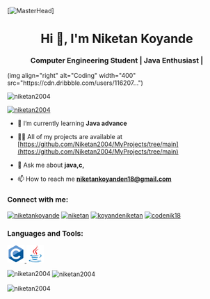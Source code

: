 [![MasterHead](https://thumbs.dreamstime.com/b/java-programming-language-application-web-development-concept-virtual-screen-147488032.jpg)]
<h1 align="center">Hi 👋, I'm Niketan Koyande</h1>
<h3 align="center">Computer Engineering Student | Java Enthusiast |</h3>
(img align="right" alt="Coding" width="400" src="https://cdn.dribbble.com/users/116207...")

<p align="left"> <img src="https://komarev.com/ghpvc/?username=niketan2004&label=Profile%20views&color=0e75b6&style=flat" alt="niketan2004" /> </p>

<p align="left"> <a href="https://github.com/ryo-ma/github-profile-trophy"><img src="https://github-profile-trophy.vercel.app/?username=niketan2004" alt="niketan2004" /></a> </p>

- 🌱 I’m currently learning **Java advance**

- 👨‍💻 All of my projects are available at [https://github.com/Niketan2004/MyProjects/tree/main](https://github.com/Niketan2004/MyProjects/tree/main)

- 💬 Ask me about **java,c,**

- 📫 How to reach me **niketankoyanden18@gmail.com**

<h3 align="left">Connect with me:</h3>
<p align="left">
<a href="https://linkedin.com/in/niketankoyande" target="blank"><img align="center" src="https://raw.githubusercontent.com/rahuldkjain/github-profile-readme-generator/master/src/images/icons/Social/linked-in-alt.svg" alt="niketankoyande" height="30" width="40" /></a>
<a href="https://stackoverflow.com/users/niketan" target="blank"><img align="center" src="https://raw.githubusercontent.com/rahuldkjain/github-profile-readme-generator/master/src/images/icons/Social/stack-overflow.svg" alt="niketan" height="30" width="40" /></a>
<a href="https://instagram.com/koyandeniketan" target="blank"><img align="center" src="https://raw.githubusercontent.com/rahuldkjain/github-profile-readme-generator/master/src/images/icons/Social/instagram.svg" alt="koyandeniketan" height="30" width="40" /></a>
<a href="https://www.leetcode.com/codenik18" target="blank"><img align="center" src="https://raw.githubusercontent.com/rahuldkjain/github-profile-readme-generator/master/src/images/icons/Social/leet-code.svg" alt="codenik18" height="30" width="40" /></a>
</p>

<h3 align="left">Languages and Tools:</h3>
<p align="left"> <a href="https://www.cprogramming.com/" target="_blank" rel="noreferrer"> <img src="https://raw.githubusercontent.com/devicons/devicon/master/icons/c/c-original.svg" alt="c" width="40" height="40"/> </a> <a href="https://www.java.com" target="_blank" rel="noreferrer"> <img src="https://raw.githubusercontent.com/devicons/devicon/master/icons/java/java-original.svg" alt="java" width="40" height="40"/> </a> </p>

<p><img align="left" src="https://github-readme-stats.vercel.app/api/top-langs?username=niketan2004&show_icons=true&locale=en&layout=compact" alt="niketan2004" /></p>

<p>&nbsp;<img align="center" src="https://github-readme-stats.vercel.app/api?username=niketan2004&show_icons=true&locale=en" alt="niketan2004" /></p>

<p><img align="center" src="https://github-readme-streak-stats.herokuapp.com/?user=niketan2004&" alt="niketan2004" /></p>
